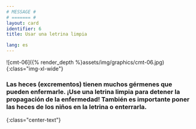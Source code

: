 ```yaml
---
# MESSAGE #
# ======= #
layout: card
identifier: 6
title: Usar una letrina limpia

lang: es
---
```


![cmt-06]({% render_depth %}assets/img/graphics/cmt-06.jpg){:class="img-xl-wide"}

### Las heces (excrementos) tienen muchos gérmenes que pueden enfermarle. ¡Use una letrina limpia para detener la propagación de la enfermedad! También es importante poner las heces de los niños en la letrina o enterrarla.
{:class="center-text"}